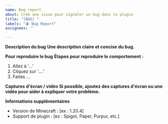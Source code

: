 ```yaml
---
name: Bug report
about: Créé une issue pour signaler un bug dans le plugin
title: "[BUG] "
labels: "🪲 Bug Report"
assignees: ''

---
```


**Description du bug**
__Une description claire et concise du bug.__

**Pour reproduire le bug**
__Étapes pour reproduire le comportement :__
1. Allez à '...'
2. Cliquez sur '....'
3. Faites ...

**Captures d'écran / vidéo**
__Si possible, ajoutez des captures d'écran ou une vidéo pour aider à expliquer votre problème.__

**Informations supplémentaires**
- Version de Minecraft : [ex : 1.20.4]
- Support de plugin : [ex : Spigot, Paper, Purpur, etc.]